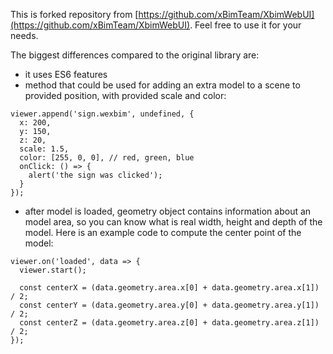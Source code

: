 This is forked repository from [https://github.com/xBimTeam/XbimWebUI](https://github.com/xBimTeam/XbimWebUI). Feel free to use it for your needs.

The biggest differences compared to the original library are:

- it uses ES6 features
- method that could be used for adding an extra model to a scene to provided position, with provided scale and color:

```ecmascript 6
viewer.append('sign.wexbim', undefined, {
  x: 200,
  y: 150,
  z: 20,
  scale: 1.5,
  color: [255, 0, 0], // red, green, blue
  onClick: () => {
    alert('the sign was clicked');
  }
});
```

- after model is loaded, geometry object contains information about an model area, so you can know what is real width, height and depth of the model. Here is an example code to compute the center point of the model:

```ecmascript 6
viewer.on('loaded', data => {
  viewer.start();
  
  const centerX = (data.geometry.area.x[0] + data.geometry.area.x[1]) / 2;
  const centerY = (data.geometry.area.y[0] + data.geometry.area.y[1]) / 2;
  const centerZ = (data.geometry.area.z[0] + data.geometry.area.z[1]) / 2;
});
```
